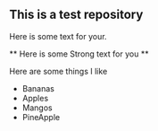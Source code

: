 
## This is a test repository

Here is some text for your.

** Here is some Strong text for you **

Here are some things I like
* Bananas
* Apples
* Mangos
* PineApple
